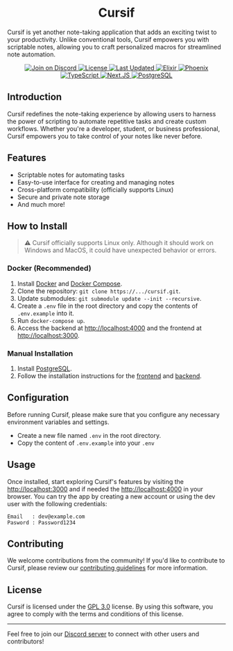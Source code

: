 <h1 align="center">Cursif</h1>

Cursif is yet another note-taking application that adds an exciting twist to your productivity. Unlike conventional tools, Cursif empowers you with scriptable notes, allowing you to craft personalized macros for streamlined note automation.

<div align="center">
  <a href="https://discord.gg/code-society-823178343943897088">
    <img src="https://discordapp.com/api/guilds/823178343943897088/widget.png?style=shield" alt="Join on Discord">
  </a>
  <a href="https://opensource.org/licenses/gpl-3.0">
    <img src="https://img.shields.io/badge/License-GPL%203.0-blue.svg" alt="License">
  </a>
  <a href="https://github.com/code-society-lab/cursif/commits/main">
    <img src="https://img.shields.io/github/last-commit/code-society-lab/cursif.svg" alt="Last Updated">
  </a>
  <a href="https://hexdocs.pm/elixir/Kernel.html">
    <img src="https://img.shields.io/badge/Elixir-1.14.3-4e2a8e" alt="Elixir">
  </a>
  <a href="https://hexdocs.pm/phoenix/overview.html">
    <img src="https://img.shields.io/badge/Phoenix-1.6.15-ff6f61" alt="Phoenix">
  </a>
  <a href="https://www.typescriptlang.org/">
    <img src="https://img.shields.io/badge/TypeScript-5.4.5-blue" alt="TypeScript">
  </a>
  <a href="https://nextjs.org/">
    <img src="https://img.shields.io/badge/Next.JS-13.5.6-black" alt="Next.JS">
  </a>
  <a href="https://www.postgresql.org/">
    <img src="https://img.shields.io/badge/PostgreSQL-15.3-008bb9" alt="PostgreSQL">
  </a>
</div>

## Introduction

Cursif redefines the note-taking experience by allowing users to harness the power of scripting to automate repetitive tasks and create custom workflows. Whether you're a developer, student, or business professional, Cursif empowers you to take control of your notes like never before.

## Features

- Scriptable notes for automating tasks
- Easy-to-use interface for creating and managing notes
- Cross-platform compatibility (officially supports Linux)
- Secure and private note storage
- And much more!

## How to Install
> ⚠️ Cursif officially supports Linux only. Although it should work on Windows and MacOS, it could have unexpected behavior or errors.

### Docker (Recommended)

1. Install [Docker](https://docs.docker.com/get-docker/) and [Docker Compose](https://docs.docker.com/compose/install/).
2. Clone the repository: `git clone https://.../cursif.git`.
3. Update submodules: `git submodule update --init --recursive`.
4. Create a `.env` file in the root directory and copy the contents of `.env.example` into it.
5. Run `docker-compose up`.
6. Access the backend at [http://localhost:4000](http://localhost:4000) and the frontend at [http://localhost:3000](http://localhost:3000).

### Manual Installation

1. Install [PostgreSQL](https://www.postgresql.org/download/).
2. Follow the installation instructions for the [frontend](https://github.com/Code-Society-Lab/cursif-web#getting-started) and [backend](https://github.com/Code-Society-Lab/cursif-backend#getting-started).

## Configuration

Before running Cursif, please make sure that you configure any necessary environment variables and settings. 
- Create a new file named `.env` in the root directory.
- Copy the content of `.env.example` into your `.env` 

## Usage

Once installed, start exploring Cursif's features by visiting the [http://localhost:3000](http://localhost:3000) and if needed the [http://localhost:4000](http://localhost:4000) in your browser.
You can try the app by creating a new account or using the dev user with the following credentials:
```
Email   : dev@example.com
Pasword : Password1234
```

## Contributing

We welcome contributions from the community! If you'd like to contribute to Cursif, please review our [contributing guidelines](CONTRIBUTING.md) for more information.

## License

Cursif is licensed under the [GPL 3.0](LICENSE) license. By using this software, you agree to comply with the terms and conditions of this license.

---

Feel free to join our [Discord server](https://discord.gg/code-society-823178343943897088) to connect with other users and contributors!
